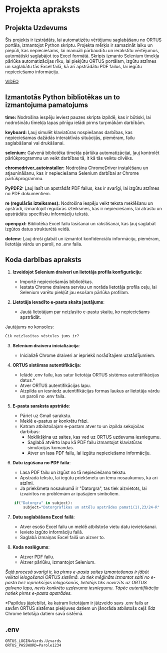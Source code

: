 # **Projekta apraksts**
## **Projekta Uzdevums**
Šis projekts ir izstrādāts, lai automatizētu vērtējumu saglabāšanu no ORTUS portāla, izmantojot Python skriptu. Projekta mērķis ir samazināt laiku un piepūli, kas nepieciešams, lai manuāli pārbaudītu un ierakstītu vērtējumus, automātiski saglabājot tos Excel formātā. Skripts izmanto Selenium tīmekļa pārlūka automatizācijas rīku, lai piekļūtu ORTUS portālam, izgūtu atzīmes un saglabātu tās Excel failā, kā arī apstrādātu PDF failus, lai iegūtu nepieciešamo informāciju.

[VIDEO](https://drive.google.com/file/d/1ePLEQAcPl5c7NU0yorzZgYRszyOqhB_x/view)

## **Izmantotās Python bibliotēkas un to izmantojuma pamatojums**
**time:** Nodrošina iespēju ieviest pauzes skripta izpildē, kas ir būtiski, lai nodrošinātu tīmekļa lapas pilnīgu ielādi pirms turpmākām darbībām.

**keyboard:** Ļauj simulēt klaviatūras nospiešanas darbības, kas nepieciešamas dažādās interaktīvās situācijās, piemēram, failu saglabāšanai vai drukāšanai.

**selenium:** Galvenā bibliotēka tīmekļa pārlūka automatizācijai, ļauj kontrolēt pārlūkprogrammu un veikt darbības tā, it kā tās veiktu cilvēks.

**chromedriver_autoinstaller:** Nodrošina ChromeDriver instalēšanu un atjaunināšanu, kas ir nepieciešama Selenium darbībai ar Chrome pārlūkprogrammu.

**PyPDF2:** Ļauj lasīt un apstrādāt PDF failus, kas ir svarīgi, lai izgūtu atzīmes no PDF dokumentiem.

**re (regulārās izteiksmes):** Nodrošina iespēju veikt teksta meklēšanu un apstrādi, izmantojot regulārās izteiksmes, kas ir nepieciešams, lai atrastu un apstrādātu specifisku informāciju tekstā.

**openpyxl:** Bibliotēka Excel failu lasīšanai un rakstīšanai, kas ļauj saglabāt izgūtos datus strukturētā veidā.

**dotenv:** Ļauj droši glabāt un izmantot konfidenciālu informāciju, piemēram, lietotāja vārdu un paroli, no .env faila.

## **Koda darbības apraksts**

1. **Izveidojot Selenium draiveri un lietotāja profila konfigurāciju**:
   - Importē nepieciešamās bibliotēkas.
   - Iestata Chrome draivera servisu un norāda lietotāja profila ceļu, lai Selenium varētu piekļūt jau esošam pārlūka profilam.

2. **Lietotāja ievadīto e-pasta skaita jautājums**:
   - Jautā lietotājam par neizlasīto e-pastu skaitu, ko nepieciešams apstrādāt.

Jautājums no konsoles:
```python
Cik neizlasītas vēstules jums ir?
```
3. **Selenium draivera inicializācija**:
   - Inicializē Chrome draiveri ar iepriekš norādītajiem uzstādījumiem.

4. **ORTUS sistēmas autentifikācija**:
   - Ielādē .env failu, kas satur lietotāja ORTUS sistēmas autentifikācijas datus.*
   - Atver ORTUS autentifikācijas lapu.
   - Aizpilda un iesniedz autentifikācijas formas laukus ar lietotāja vārdu un paroli no .env faila.

5. **E-pasta saraksta apstrāde**:
   - Pāriet uz Gmail sarakstu.
   - Meklē e-pastus ar konkrētu frāzi.
   - Katram atbilstošajam e-pastam atver to un izpilda sekojošas darbības:
     - Noklikšķina uz saites, kas ved uz ORTUS uzdevuma iesniegumu.
     - Saglabā atvērto lapu kā PDF failu izmantojot klaviatūras simulācijas komandas.
     - Atver un lasa PDF failu, lai izgūtu nepieciešamo informāciju.

6. **Datu izgūšana no PDF faila**:
   - Lasa PDF failu un izgūst no tā nepieciešamo tekstu.
   - Apstrādā tekstu, lai iegūtu priekšmetu un tēmu nosaukumus, kā arī atzīmi.
   - Ja priekšmeta nosaukumā ir "Datorgra", tas tiek aizvietots, lai izvairītos no problēmām ar īpašajiem simboliem.
```python
    if("Datorgra" in subject):
        subject="Datorgrafikas un attēlu apstrādes pamati(1),23/24-R"
```
7. **Datu saglabāšana Excel failā**:
   - Atver esošo Excel failu un meklē atbilstošo vietu datu ievietošanai.
   - Ievieto izgūto informāciju failā.
   - Saglabā izmaiņas Excel failā un aizver to.

8. **Koda noslēgums**:
   - Aizver PDF failu.
   - Aizver pārlūku, izmantojot Selenium.

*Šajā procesā svarīgi ir, ka pirms e-pasta saites izmantošanas ir jābūt veiktai ielogošanai ORTUS sistēmā. Ja tiek mēģināts izmantot saiti no e-pasta bez iepriekšējas ielogošanās, lietotājs tiks novirzīts uz ORTUS galveno lapu, nevis konkrēto uzdevuma iesniegumu. Tāpēc autentifikācija notiek pirms e-pasta apstrādes.* 

*Papildus jāpiebilst, ka katram lietotājam ir jāizveido savs .env fails ar savām ORTUS sistēmas piekļuves datiem un jānorāda atbilstošs ceļš līdz Chrome lietotāja datiem savā sistēmā.
## .env
```env
ORTUS_LOGIN=Vards.Uzvards
ORTUS_PASSWORD=Parole1234
